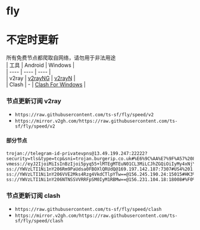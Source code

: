 # fly
# 不定时更新
所有免费节点都爬取自网络，请勿用于非法用途  
|  工具  | Android  | Windows  |  
|  ----  | ----   | ----  |  
| v2ray  | [v2rayNG](https://github.com/2dust/v2rayNG/releases) | [v2rayN](https://github.com/2dust/v2rayN/releases) |  
| Clash  | - | [Clash For Windows](https://github.com/2dust/clashN/releases) | 
  
### 节点更新订阅  v2ray
- `https://raw.githubusercontent.com/ts-sf/fly/speed/v2`  
- `https://mirror.v2gh.com/https://raw.githubusercontent.com/ts-sf/fly/speed/v2`  

#### 部分节点  
``` 
trojan://telegram-id-privatevpns@13.49.199.247:22222?security=tls&type=tcp&sni=trojan.burgerip.co.uk#%E6%9C%AA%E7%9F%A57%20840.8KB%2Fs
vmess://eyJ2IjoiMiIsInBzIjoi5pyq55+lMTEgMTEuN01CL3MiLCJhZGQiOiIyMy4xNjYuODguMTgzIiwicG9ydCI6IjIyMzI0IiwiaWQiOiIwNDYyMWJhZS1hYjM2LTExZWMtYjkwOS0wMjQyYWMxMjAwMDIiLCJhaWQiOiIwIiwic2N5IjoiYXV0byIsIm5ldCI6InRjcCIsInR5cGUiOiIiLCJob3N0IjoiIiwicGF0aCI6IiIsInRscyI6IiIsInNuaSI6IiIsInRlc3RfbmFtZSI6IjExIn0=
ss://YWVzLTI1Ni1nY206Rm9PaUdsa0FBOXlQRUdQ@169.197.142.187:7307#US4%201.9MB%2Fs
ss://YWVzLTI1Ni1nY206VVE2Mks4Rzg4VkdCTlpYTw==@156.245.190.24:15015#HK3%2025.1KB%2Fs
ss://YWVzLTI1Ni1nY206NTNSSVVRRFpSM0IyM1RBMw==@156.231.104.18:18008#%F0%9F%87%BF%F0%9F%87%A6ZA%E5%8D%97%E9%9D%9E%2021.8KB%2Fs
```
### 节点更新订阅  clash
- `https://raw.githubusercontent.com/ts-sf/fly/speed/clash`  
- `https://mirror.v2gh.com/https://raw.githubusercontent.com/ts-sf/fly/speed/clash`  


